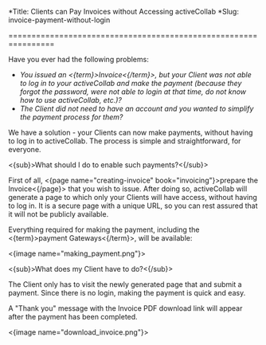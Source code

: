 *Title: Clients can Pay Invoices without Accessing activeCollab
*Slug: invoice-payment-without-login

================================================================

Have you ever had the following problems: 

- *You issued an <{term}>Invoice<{/term}>, but your Client was not able to log in to your activeCollab and make the payment (because they forgot the password, were not able to login at that time, do not know how to use activeCollab, etc.)?* 
- *The Client did not need to have an account and you wanted to simplify the payment process for them?*

We have a solution - your Clients can now make payments, without having to log in to activeCollab. The process is  simple and straightforward, for everyone.

<{sub}>What should I do to enable such payments?<{/sub}>

First of all, <{page name="creating-invoice" book="invoicing"}>prepare the Invoice<{/page}> that you wish to issue. After doing so, activeCollab will generate a page to which only your Clients will have access, without having to log in. It is a secure page with a unique URL, so you can rest assured that it will not be publicly available.	

Everything required for making the payment, including the <{term}>payment Gateways<{/term}>, will be available:

<{image name="making_payment.png"}>

<{sub}>What does my Client have to do?<{/sub}>

The Client only has to visit the newly generated page that and submit a payment. Since there is no login, making the payment is quick and easy.

A "Thank you" message with the Invoice PDF download link will appear after the payment has been completed.

<{image name="download_invoice.png"}>